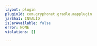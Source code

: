 ```yaml
---
layout: plugin
pluginId: com.gryphonet.gradle.mapplugin
jarSha1: INVALID
isJarAvailable: false
error: NONE
violations: []

---
```

